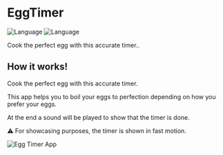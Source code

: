 # EggTimer

![Language](https://img.shields.io/badge/Swift-5.0-orange.svg)
![Language](https://img.shields.io/badge/iOS-13.0-orange.svg)

Cook the perfect egg with this accurate timer..


## How it works!
<p>Cook the perfect egg with this accurate timer.</p>
<p>This app helps you to boil your eggs to perfection depending on how you prefer your eggs.</p>
<p>At the end a sound will be played to show that the timer is done.</p>

<p><g-emoji class="g-emoji" alias="warning" fallback-src="https://github.githubassets.com/images/icons/emoji/unicode/26a0.png">⚠️</g-emoji> For showcasing purposes, the timer is shown in fast motion.</p>

![Egg Timer App](https://user-images.githubusercontent.com/39883704/72685213-fc068a00-3ab5-11ea-8fe0-10f3af44c5f2.gif)
